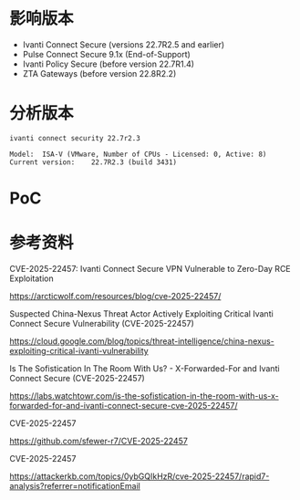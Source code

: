 # 影响版本

- Ivanti Connect Secure (versions 22.7R2.5 and earlier)
- Pulse Connect Secure 9.1x (End-of-Support)
- Ivanti Policy Secure (before version 22.7R1.4)
- ZTA Gateways (before version 22.8R2.2)

# 分析版本

```
ivanti connect security 22.7r2.3

Model:	ISA-V (VMware, Number of CPUs - Licensed: 0, Active: 8)
Current version:	22.7R2.3 (build 3431)
```

# PoC

# 参考资料

CVE-2025-22457: Ivanti Connect Secure VPN Vulnerable to Zero-Day RCE Exploitation

https://arcticwolf.com/resources/blog/cve-2025-22457/

Suspected China-Nexus Threat Actor Actively Exploiting Critical Ivanti Connect Secure Vulnerability (CVE-2025-22457)

https://cloud.google.com/blog/topics/threat-intelligence/china-nexus-exploiting-critical-ivanti-vulnerability

Is The Sofistication In The Room With Us? - X-Forwarded-For and Ivanti Connect Secure (CVE-2025-22457)

https://labs.watchtowr.com/is-the-sofistication-in-the-room-with-us-x-forwarded-for-and-ivanti-connect-secure-cve-2025-22457/

CVE-2025-22457

https://github.com/sfewer-r7/CVE-2025-22457

CVE-2025-22457

https://attackerkb.com/topics/0ybGQIkHzR/cve-2025-22457/rapid7-analysis?referrer=notificationEmail